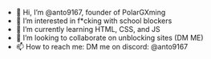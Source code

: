 - 👋 Hi, I’m @anto9167, founder of PolarGXming
- 👀 I’m interested in f*cking with school blockers
- 🌱 I’m currently learning HTML, CSS, and JS
- 💞️ I’m looking to collaborate on unblocking sites (DM ME)
- 📫 How to reach me: DM me on discord: @anto9167

<!---
anto9167/anto9167 is a ✨ special ✨ repository because its `README.md` (this file) appears on your GitHub profile.
You can click the Preview link to take a look at your changes.
--->
